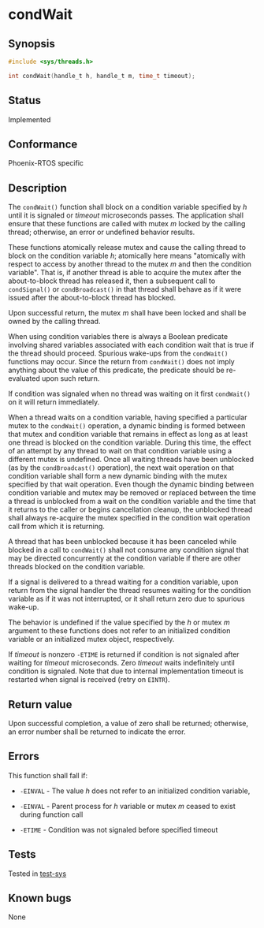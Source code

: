 # condWait

## Synopsis

```c
#include <sys/threads.h>

int condWait(handle_t h, handle_t m, time_t timeout);
```

## Status

Implemented

## Conformance

Phoenix-RTOS specific

## Description

The `condWait()` function shall block on a condition variable specified by _h_ until it is signaled or _timeout_
microseconds passes. The application shall ensure that these functions are called with mutex _m_ locked by the calling
thread; otherwise, an error or undefined behavior results.

These functions atomically release mutex and cause the calling thread to block on the condition variable _h_;
atomically here means "atomically with respect to access by another thread to the mutex _m_ and then the condition
variable". That is, if another thread is able to acquire the mutex after the about-to-block thread has released it,
then a subsequent call to `condSignal()` or `condBroadcast()` in that thread shall behave as if it were issued after
the about-to-block thread has blocked.

Upon successful return, the mutex _m_ shall have been locked and shall be owned by the calling thread.

When using condition variables there is always a Boolean predicate involving shared variables associated with each
condition wait that is true if the thread should proceed. Spurious wake-ups from the `condWait()` functions may occur.
Since the return from `condWait()` does not imply anything about the value of this predicate, the predicate should be
re-evaluated upon such return.

If condition was signaled when no thread was waiting on it first `condWait()` on it will return immediately.

When a thread waits on a condition variable, having specified a particular mutex to the `condWait()` operation, a
dynamic binding is formed between that mutex and condition variable that remains in effect as long as at least one
thread is blocked on the condition variable. During this time, the effect of an attempt by any thread to wait on that
condition variable using a different mutex is undefined. Once all waiting threads have been unblocked
(as by the `condBroadcast()` operation), the next wait operation on that condition variable shall form a new dynamic
binding with the mutex specified by that wait operation. Even though the dynamic binding between condition variable and
mutex may be removed or replaced between the time a thread is unblocked from a wait on the condition variable and the
time that it returns to the caller or begins cancellation cleanup, the unblocked thread shall always re-acquire the
mutex specified in the condition wait operation call from which it is returning.

A thread that has been unblocked because it has been canceled while blocked in a call to `condWait()` shall not consume
any condition signal that may be directed concurrently at the condition variable if there are other threads blocked on
the condition variable.

If a signal is delivered to a thread waiting for a condition variable, upon return from the signal handler the thread
resumes waiting for the condition variable as if it was not interrupted, or it shall return zero due to spurious
wake-up.

The behavior is undefined if the value specified by the _h_ or mutex _m_ argument to these functions does not refer
to an initialized condition variable or an initialized mutex object, respectively.

If _timeout_ is nonzero `-ETIME` is returned if condition is not signaled after waiting for _timeout_ microseconds. Zero
_timeout_ waits indefinitely until condition is signaled. Note that due to internal implementation timeout is restarted
when signal is received (retry on `EINTR`).

## Return value

Upon successful completion, a value of zero shall be returned; otherwise, an error number shall be returned to indicate
the error.

## Errors

This function shall fall if:

* `-EINVAL` - The value _h_ does not refer to an initialized condition variable,

* `-EINVAL` - Parent process for _h_ variable or mutex _m_ ceased to exist during function call

* `-ETIME` - Condition was not signaled before specified timeout

## Tests

Tested in [test-sys](https://github.com/phoenix-rtos/phoenix-rtos-tests/tree/master/sys)

## Known bugs

None
